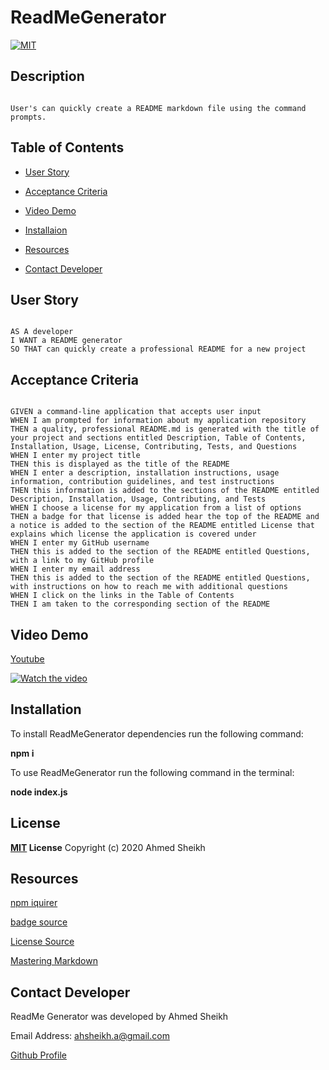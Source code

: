 # ReadMeGenerator

[![MIT](https://img.shields.io/badge/License-MIT-green.svg)](https://opensource.org/licenses/MIT)

## Description

```

User's can quickly create a README markdown file using the command prompts.

```



## Table of Contents

* [User Story](##User-Story)

* [Acceptance Criteria](##Acceptance-Criteria)

* [Video Demo](##Video-Demo)

* [Installaion](##Installation)

* [Resources](##Resources)

* [Contact Developer](##Contact-Developer)


## User Story

```

AS A developer
I WANT a README generator
SO THAT can quickly create a professional README for a new project

```

## Acceptance Criteria

```

GIVEN a command-line application that accepts user input
WHEN I am prompted for information about my application repository
THEN a quality, professional README.md is generated with the title of your project and sections entitled Description, Table of Contents, Installation, Usage, License, Contributing, Tests, and Questions
WHEN I enter my project title
THEN this is displayed as the title of the README
WHEN I enter a description, installation instructions, usage information, contribution guidelines, and test instructions
THEN this information is added to the sections of the README entitled Description, Installation, Usage, Contributing, and Tests
WHEN I choose a license for my application from a list of options
THEN a badge for that license is added hear the top of the README and a notice is added to the section of the README entitled License that explains which license the application is covered under
WHEN I enter my GitHub username
THEN this is added to the section of the README entitled Questions, with a link to my GitHub profile
WHEN I enter my email address
THEN this is added to the section of the README entitled Questions, with instructions on how to reach me with additional questions
WHEN I click on the links in the Table of Contents
THEN I am taken to the corresponding section of the README

```

## Video Demo

[Youtube](https://www.youtube.com/watch?v=g3ii2wMfKw0)

[![Watch the video](https://github.com/achampigny4/ReadMeGenerator/blob/master/assets/ReadMeGeneratorGIFVideo.gif?raw=true)](https://www.youtube.com/watch?v=g3ii2wMfKw0)

## Installation

To install ReadMeGenerator dependencies run the following command: 

**npm i**

To use ReadMeGenerator run the following command in the terminal:

**node index.js**

## License

**[MIT](https://opensource.org/licenses/MIT) License**
Copyright (c) 2020 Ahmed Sheikh

## Resources

[npm iquirer](https://www.npmjs.com/package/inquirer)

[badge source](https://gist.github.com/lukas-h/2a5d00690736b4c3a7ba#apache-20-license)

[License Source](https://choosealicense.com/licenses/mit/)

[Mastering Markdown](https://guides.github.com/features/mastering-markdown/)

## Contact Developer

ReadMe Generator was developed by Ahmed Sheikh 

Email Address: ahsheikh.a@gmail.com

[Github Profile](https://github.com/ASheikh-io)